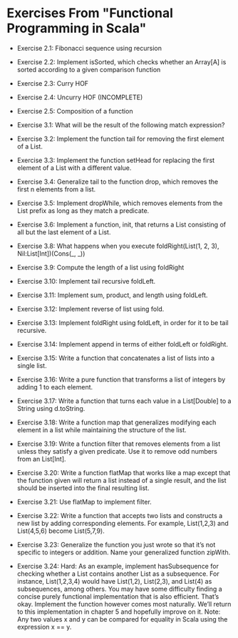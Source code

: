 # Exercises From "Functional Programming in Scala"

* Exercise 2.1: Fibonacci sequence using recursion
* Exercise 2.2: Implement isSorted, which checks whether an Array[A] is sorted according to a given comparison function
* Exercise 2.3: Curry HOF
* Exercise 2.4: Uncurry HOF (INCOMPLETE)
* Exercise 2.5: Composition of a function

* Exercise 3.1: What will be the result of the following match expression?
* Exercise 3.2: Implement the function tail for removing the first element of a List.
* Exercise 3.3: Implement the function setHead for
                replacing the first element of a List with a different value.
* Exercise 3.4: Generalize tail to the function drop, which removes the first n elements from a list.
* Exercise 3.5: Implement dropWhile, which removes elements from the List prefix as long as they match a predicate.
* Exercise 3.6: Implement a function, init, that returns a List consisting of all but the last element of a List.
* Exercise 3.8: What happens when you execute foldRight(List(1, 2, 3), Nil:List[Int])(Cons(_, _))
* Exercise 3.9: Compute the length of a list using foldRight
* Exercise 3.10: Implement tail recursive foldLeft.
* Exercise 3.11: Implement sum, product, and length using foldLeft.
* Exercise 3.12: Implement reverse of list using fold.
* Exercise 3.13: Implement foldRight using foldLeft, in order for it to be tail recursive.
* Exercise 3.14: Implement append in terms of either foldLeft or foldRight.
* Exercise 3.15: Write a function that concatenates a list of lists into a single list.
* Exercise 3.16: Write a pure function that transforms a list of integers by adding 1 to each element.
* Exercise 3.17: Write a function that turns each value in a List[Double] to a String using d.toString.
* Exercise 3.18: Write a function map that generalizes modifying each element in a list while maintaining the structure of the list.
* Exercise 3.19: Write a function filter that removes elements from a list unless they satisfy a given predicate. Use it to remove odd numbers from an List[Int].
* Exercise 3.20: Write a function flatMap that works like a map except that the function given will return a list instead of a single result, and the list should be inserted into the final resulting list.
* Exercise 3.21: Use flatMap to implement filter.
* Exercise 3.22: Write a function that accepts two lists and constructs a new list by adding corresponding elements. For example, List(1,2,3) and List(4,5,6) become List(5,7,9).
* Exercise 3.23: Generalize the function you just wrote so that it’s not specific to integers or addition. Name your generalized function zipWith.
* Exercise 3.24: Hard: As an example, implement hasSubsequence for checking whether a List contains another List as a subsequence. For instance, List(1,2,3,4) would have List(1,2), List(2,3), and List(4) as subsequences, among others. You may have some difficulty finding a concise purely functional implementation that is also efficient. That’s okay. Implement the function however comes most naturally. We’ll return to this implementation in chapter 5 and hopefully improve on it. Note: Any two values x and y can be compared for equality in Scala using the expression x == y.